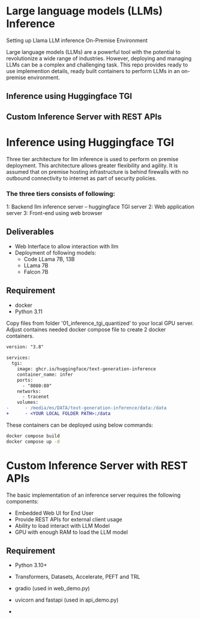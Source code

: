 # Large language models (LLMs) Inference
Setting up Llama LLM inference On-Premise Environment

Large language models (LLMs) are a powerful tool with the potential to revolutionize a wide range of industries. However, deploying and managing LLMs can be a complex and challenging task. This repo provides ready to use implemention details, ready built containers to perform LLMs in an on-premise environment. 

## Inference using Huggingface TGI
## Custom Inference Server with REST APIs


# Inference using Huggingface TGI
Three tier architecture for llm inference is used to perform on premise deployment. This architecture allows greater flexibility and agility. It is assumed that on premise hosting infrastructure is behind firewalls with no outbound connectivity to internet as part of security policies. 

### The three tiers consists of following:
1: Backend llm inference server – huggingface TGI server
2: Web application server
3: Front-end using web browser

## Deliverables
- Web Interface to allow interaction with llm
- Deployment of following models:
  - Code LLama 7B, 13B 
  - LLama 7B
  - Falcon 7B

## Requirement
- docker
- Python 3.11 

Copy files from folder '01_inference_tgi_quantized' to your local GPU server. Adjust  containes needed docker compose file to create 2 docker containers.

```diff
version: "3.8"
 
services:
  tgi:
    image: ghcr.io/huggingface/text-generation-inference
    container_name: infer
    ports:
      - "8080:80" 
    networks:
      - tracenet
    volumes: 
-      - /media/ms/DATA/text-generation-inference/data:/data
+      - <YOUR LOCAL FOLDER PATH>:/data
```

 These containers can be deployed using below commands:

```bash
docker compose build
docker compose up -d
```


# Custom Inference Server with REST APIs
The basic implementation of an inference server requires the following components:
- Embedded Web UI for End User
- Provide REST APIs for external client usage
- Ability to load interact with LLM Model
- GPU with enough RAM to load the LLM model

## Requirement

- Python 3.10+ 
- Transformers, Datasets, Accelerate, PEFT and TRL
- gradio (used in web_demo.py)
- uvicorn and fastapi (used in api_demo.py)

- 
